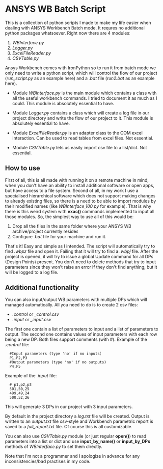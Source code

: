 # ANSYS WB Batch Script
This is a collection of python scripts I made to make my life easier when dealing with ANSYS Workbench Batch mode. It requres no additional python packages whatsoever. Right now there are 4 modules:

1. *WBInterface.py*
2. *Logger.py*
3. *ExcelFileReader.py*
4. *CSVTable.py*

Ansys Workbench comes with IronPython so to run it from batch mode we only need to write a python script, which will control the flow of our project (*run_script.py* as an example here) and a *.bat* file (*run2.bat* as an example here).

- Module *WBInterface.py* is the main module which contains a class with all the useful workbench commands. I tried to document it as much as I could. This module is absolutely essential to have.

- Module *Logger.py* contains a class which will create a log file in our project directory and write the flow of our project to it. This module is absolutely essential to have.

- Module *ExcelFileReader.py* is an adapter class to the COM excel interaction. Can be used to read tables from excel files. Not essential.

- Module *CSVTable.py* lets us easily import csv file to a list/dict. Not essential.

## How to use 
First of all, this is all made with running it on a remote machine in mind, when you don't have an ability to install additional software or open apps, but have access to a file system. Second of all, in my work I use a specialised hierarchical software which does not support making changes to already existing files, so there is a need to be able to import modules by their modified names (like *WBInterface_100.py* for example). That is why there is this weird system with **exac()** commands implemented to input all those modules. 
So, the simplest way to use all of this would be:

1. Drop all the files in the same folder where your ANSYS WB archive/project currently resides
2. Configure *.bat* file for your machine and run it. 

That's it! Easy and simple as I intended. The script will automatically try to find *.wbpz* file and open it. Failing that it will try to find a *.wbpj* file. After the project is opened, it will try to issue a global Update command for all DPs (Design Points) present. You don't need to delete methods that try to input parameters since they won't raise an error if they don't find anything, but it will be logged to a log file.

## Additional functionality
You can also input/output WB parameters with multiple DPs which will managed automatically. All you need to do is to create 2 csv files:

- *.control* or *_control.csv*
- *.input* or *_input.csv*

The first one contain a list of parameters to input and a list of parameters to output. The second one contains values of input parameters with each row being a new DP. Both files support comments (with #).
Example of the *.control* file:
```
  #Input parameters (type 'no' if no inputs)
  P1,P2,P3
  #Output parameters (type 'no' if no outputs)
  P4,P5
```
Example of the *.input* file:
```
  # p1,p2,p3
  501,50,25
  499,49,24
  500,52,26
```
This will generate 3 DPs in our project with 3 input parameters.

By default in the project directory a *log.txt* file will be created. Output is written to an *output.txt* file csv-style and Workbench parametric report is saved to a *full_report.txt* file. Of course this is all customizable.

You can also use *CSVTable.py* module (or just regular **open()**) to read parameters into a list or dict and use **input_by_name()** or **input_by_DPs** methods of *WBInterface.py* to set them directly.

Note that I'm not a programmer and I apologize in advance for any inconsistencies/bad practises in my code.

